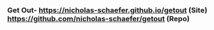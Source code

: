 ### Get Out- https://nicholas-schaefer.github.io/getout (Site) https://github.com/nicholas-schaefer/getout (Repo)
